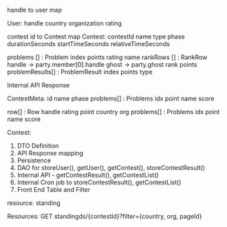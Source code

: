 handle to user map

User:
handle
country
organization
rating

contest id to Contest map
Contest:
    contestId
    name
    type
    phase
    durationSeconds
    startTimeSeconds
    relativeTimeSeconds

problems [] : Problem
        index
        points
        rating
        name
rankRows [] : RankRow
    handle -> party.member[0].handle
    ghost -> party.ghost
    rank
    points
    problemResults[] : ProblemResult
        index
        points
        type



Internal API Response

ContestMeta:
    id
    name
    phase
    problems[] : Problems
        idx
        point
        name
        score

row[] : Row
    handle
    rating
    point
    country
    org
    problems[] : Problems
        idx
        point
        name
        score


Contest:


1. DTO Definition
2. API Response mapping
3. Persistence
4. DAO for storeUser(), getUser(), getContest(), storeContestResult()
5. Internal API - getContestResult(), getContestList()
6. Internal Cron job to storeContestResult(), getContestList()
7. Front End Table and Filter

resource: standing


Resources:
GET standingds/{contestId}?filter={country, org, pageId}